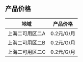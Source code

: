 ## 产品价格

| 地域        | 产品价格     |
| --------- | -------- |
| 上海二可用区二A | 0.2元/G/月 |
| 上海二可用区二B | 0.2元/G/月 |
| 上海二可用区二C | 0.2元/G/月 |

